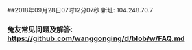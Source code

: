 ##2018年09月28日07时12分07秒 新址: 104.248.70.7
### 兔友常见问题及解答: https://github.com/wanggonging/d/blob/w/FAQ.md
